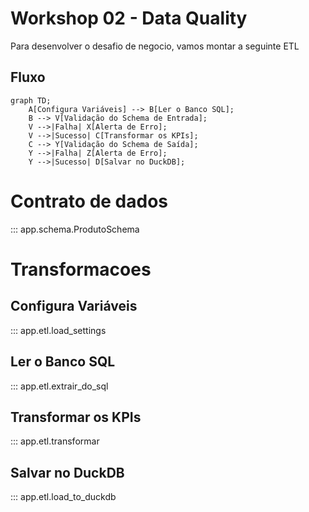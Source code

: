 # Workshop 02 - Data Quality

Para desenvolver o desafio de negocio, vamos montar a seguinte ETL

## Fluxo

```mermaid
graph TD;
    A[Configura Variáveis] --> B[Ler o Banco SQL];
    B --> V[Validação do Schema de Entrada];
    V -->|Falha| X[Alerta de Erro];
    V -->|Sucesso| C[Transformar os KPIs];
    C --> Y[Validação do Schema de Saída];
    Y -->|Falha| Z[Alerta de Erro];
    Y -->|Sucesso| D[Salvar no DuckDB];
```

# Contrato de dados

::: app.schema.ProdutoSchema

# Transformacoes

## Configura Variáveis

::: app.etl.load_settings

## Ler o Banco SQL
::: app.etl.extrair_do_sql

## Transformar os KPIs

::: app.etl.transformar

## Salvar no DuckDB

::: app.etl.load_to_duckdb